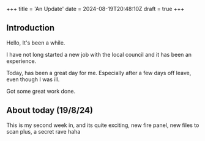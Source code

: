 +++
title = 'An Update'
date = 2024-08-19T20:48:10Z
draft = true
+++

## Introduction
Hello, It's been a while.

I have not long started a new job with the local council and it has been an experience.

Today, has been a great day for me. Especially after a few days off leave, even though I was ill.

Got some great work done.

## About today (19/8/24)

This is my second week in, and its quite exciting, new fire panel, new files to scan plus, a secret rave haha